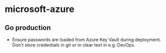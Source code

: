 # microsoft-azure

## Go production

- Ensure passwords are loaded from Azure Key Vault during deployment. Don't store credentials
in git or in clear text in e.g. DevOps.